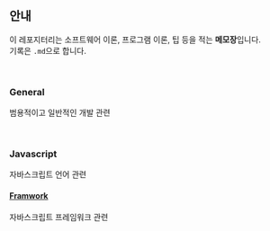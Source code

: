 
## 안내

이 레포지터리는 소프트웨어 이론, 프로그램 이론, 팁 등을 적는 **메모장**입니다.  
기록은 `.md`으로 합니다.

<br />

### General

범용적이고 일반적인 개발 관련 

<br />

### Javascript

자바스크립트 언어 관련

#### [Framwork](~/Javascript/Framwork)

자바스크립트 프레임워크 관련